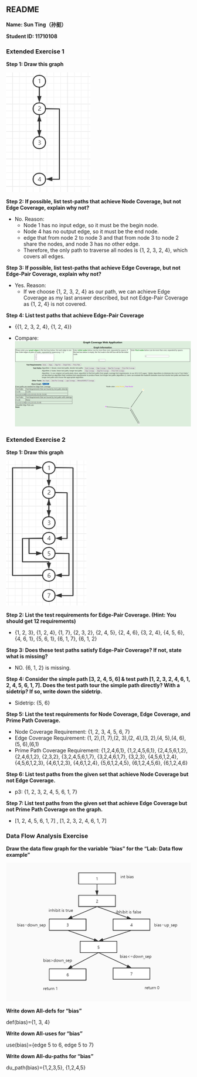 ## README

**Name: Sun Ting（孙挺）**

**Student ID: 11710108**



### Extended Exercise 1

**Step 1: Draw this graph**  

![](image-1.png)

**Step 2: If possible, list test-paths that achieve Node Coverage, but not Edge Coverage, explain why not?**  

- No. Reason:
  - Node 1 has no input edge, so it must be the begin node.
  - Node 4 has no output edge, so it must be the end node.
  - edge that from node 2 to node 3 and that from node 3 to node 2 share the nodes, and node 3 has no other edge.
  - Therefore, the only path to traverse all nodes is {1, 2, 3, 2, 4}, which covers all edges.

**Step 3: If possible, list test-paths that achieve Edge Coverage, but not Edge-Pair Coverage, explain why not?**  

- Yes. Reason:
  - If we choose {1, 2, 3, 2, 4} as our path, we can achieve Edge Coverage as my last answer described, but not Edge-Pair Coverage as {1, 2, 4} is not covered. 

**Step 4: List test paths that achieve Edge-Pair Coverage**  

- {{1, 2, 3, 2, 4}, {1, 2, 4}}

- Compare:![](image-3.png)

### Extended Exercise 2

**Step 1: Draw this graph**  

![](image-2.png)

**Step 2: List the test requirements for Edge-Pair Coverage. (Hint: You should get 12 requirements)**  

- {1, 2, 3}, {1, 2, 4}, {1, 7}, {2, 3, 2}, {2, 4, 5}, {2, 4, 6}, {3, 2, 4}, {4, 5, 6}, {4, 6, 1}, {5, 6, 1}, {6, 1, 7}, {6, 1, 2}

**Step 3: Does these test paths satisfy Edge-Pair Coverage? If not, state what is missing?**  

- NO. {6, 1, 2} is missing.

**Step 4: Consider the simple path [3, 2, 4, 5, 6] & test path [1, 2, 3, 2, 4, 6, 1, 2, 4, 5, 6, 1, 7]. Does the test path tour the simple path directly? With a sidetrip? If so, write down the sidetrip.**  

- Sidetrip: {5, 6}

**Step 5: List the test requirements for Node Coverage, Edge Coverage, and Prime Path Coverage.**   

- Node Coverage Requirement: {1, 2, 3, 4, 5, 6, 7}
- Edge Coverage Requirement: (1, 2),(1, 7),(2, 3),(2, 4),(3, 2),(4, 5),(4, 6),(5, 6),(6,1)
- Prime Path Coverage Requirement: {1,2,4,6,1}, {1,2,4,5,6,1}, {2,4,5,6,1,2}, {2,4,6,1,2}, {2,3,2}, {3,2,4,5,6,1,7}, {3,2,4,6,1,7}, {3,2,3}, {4,5,6,1,2,4}, {4,5,6,1,2,3}, {4,6,1,2,3}, {4,6,1,2,4}, {5,6,1,2,4,5}, {6,1,2,4,5,6}, {6,1,2,4,6}

**Step 6: List test paths from the given set that achieve Node Coverage but not Edge Coverage.**  

- p3: {1, 2, 3, 2, 4, 5, 6, 1, 7} 

**Step 7: List test paths from the given set that achieve Edge Coverage but not Prime Path Coverage on the graph.**  

- [1, 2, 4, 5, 6, 1, 7] , [1, 2, 3, 2, 4, 6, 1, 7]



### Data Flow Analysis Exercise  

**Draw the data flow graph for the variable “bias” for the “Lab: Data flow example”**  

![](image-4.jpg)

**Write down All-defs for “bias”**  

def(bias)={1, 3, 4}

**Write down All-uses for “bias”**  

use(bias)={edge 5 to 6, edge 5 to 7}

**Write down All-du-paths for “bias”**  

du_path(bias)={1,2,3,5}, {1,2,4,5}







